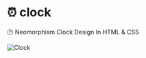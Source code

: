 # ⏰ clock

🕑 Neomorphism Clock Design In HTML & CSS

<img src="/chittaranjan2020-github-io-1024xFULLdesktop-.png" alt="Clock" >
